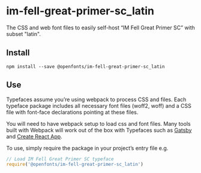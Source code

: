 
# im-fell-great-primer-sc_latin

The CSS and web font files to easily self-host “IM Fell Great Primer SC” with subset "latin".

## Install

`npm install --save @openfonts/im-fell-great-primer-sc_latin`

## Use

Typefaces assume you’re using webpack to process CSS and files. Each typeface
package includes all necessary font files (woff2, woff) and a CSS file with
font-face declarations pointing at these files.

You will need to have webpack setup to load css and font files. Many tools built
with Webpack will work out of the box with Typefaces such as [Gatsby](https://github.com/gatsbyjs/gatsby)
and [Create React App](https://github.com/facebookincubator/create-react-app).

To use, simply require the package in your project’s entry file e.g.

```javascript
// Load IM Fell Great Primer SC typeface
require('@openfonts/im-fell-great-primer-sc_latin')
```
